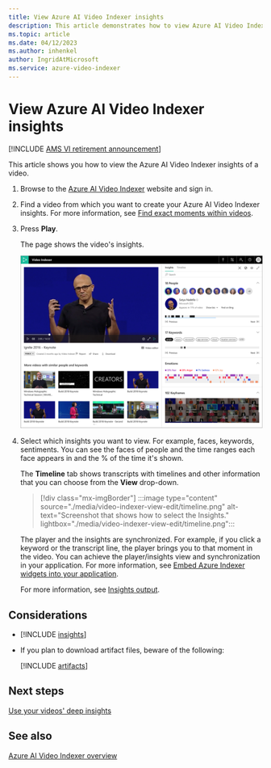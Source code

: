 ```yaml
---
title: View Azure AI Video Indexer insights
description: This article demonstrates how to view Azure AI Video Indexer insights.
ms.topic: article
ms.date: 04/12/2023
ms.author: inhenkel
author: IngridAtMicrosoft
ms.service: azure-video-indexer
---
```


# View Azure AI Video Indexer insights

[!INCLUDE [AMS VI retirement announcement](./includes/important-ams-retirement-avi-announcement.md)]

This article shows you how to view the Azure AI Video Indexer insights of a video.

1. Browse to the [Azure AI Video Indexer](https://www.videoindexer.ai/) website and sign in.
2. Find a video from which you want to create your Azure AI Video Indexer insights. For more information, see [Find exact moments within videos](video-indexer-search.md).
3. Press **Play**.

	The page shows the video's insights. 

	![Insights](./media/video-indexer-view-edit/video-indexer-summarized-insights.png)
4. Select which insights you want to view. For example, faces, keywords, sentiments. You can see the faces of people and the time ranges each face appears in and the % of the time it's shown.

	The **Timeline** tab shows transcripts with timelines and other information that you can choose from the **View** drop-down.

    > [!div class="mx-imgBorder"]
    > :::image type="content" source="./media/video-indexer-view-edit/timeline.png" alt-text="Screenshot that shows how to select the Insights." lightbox="./media/video-indexer-view-edit/timeline.png":::

	The player and the insights are synchronized. For example, if you click a keyword or the transcript line, the player brings you to that moment in the video. You can achieve the player/insights view and synchronization in your application. For more information, see [Embed Azure Indexer widgets into your application](video-indexer-embed-widgets.md). 

	For more information, see [Insights output](video-indexer-output-json-v2.md).

## Considerations

- [!INCLUDE [insights](./includes/insights.md)]
- If you plan to download artifact files, beware of the following: 
	
	[!INCLUDE [artifacts](./includes/artifacts.md)]
	
## Next steps

[Use your videos' deep insights](use-editor-create-project.md)

## See also

[Azure AI Video Indexer overview](video-indexer-overview.md)

